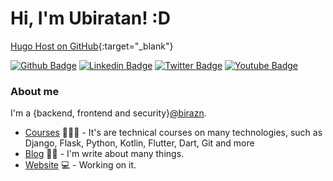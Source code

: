 # Hi, I'm Ubiratan! :D
[Hugo Host on GitHub](https://onucleo.com.br/){:target="_blank"}


[![Github Badge](https://img.shields.io/badge/-Github-000?style=flat-square&logo=Github&logoColor=white&link=https://github.com/birazn)](https://github.com/birazn)
[![Linkedin Badge](https://img.shields.io/badge/-LinkedIn-blue?style=flat-square&logo=Linkedin&logoColor=white&link=https://www.linkedin.com/in/birazn/)](https://www.linkedin.com/in/birazn/)
[![Twitter Badge](https://img.shields.io/badge/-Twitter-1ca0f1?style=flat-square&labelColor=1ca0f1&logo=twitter&logoColor=white&link=https://twitter.com/birazn)](https://twitter.com/birazn)
[![Youtube Badge](https://img.shields.io/badge/-YouTube-ff0000?style=flat-square&labelColor=ff0000&logo=youtube&logoColor=white&link=https://www.youtube.com/user/birazn)](https://www.youtube.com/user/birazn)

### About me
I'm a {backend, frontend and security}[@birazn](https://www.onucleo.com.br/).

- [Courses](https://www.onucleo.com.br/) 👨🏼‍🏫 - It's are technical courses on many technologies, such as Django, Flask, Python, Kotlin, Flutter, Dart, Git and more
- [Blog](https://www.onucleo.com.br/) ✍🏼 - I'm write about many things.
- [Website](https://onucleo.com.br/) 💻 - Working on it.
